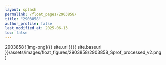 ```yaml
---
layout: splash
permalink: /float_pages/2903858/
title: "2903858"
author_profile: false
last_modified_at: 2025-06-13
toc: false
---
```

 
2903858
![img-png]({{ site.url }}{{ site.baseurl }}/assets/images/float_figures/2903858/2903858_Sprof_processed_v2.png)